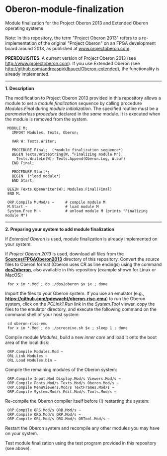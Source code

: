 # Oberon-module-finalization
Module finalization for the Project Oberon 2013 and Extended Oberon operating systems

Note: In this repository, the term "Project Oberon 2013" refers to a re-implementation of the original "Project Oberon" on an FPGA development board around 2013, as published at www.projectoberon.com.

**PREREQUISITES**: A current version of Project Oberon 2013 (see http://www.projectoberon.com). If you use Extended Oberon (see http://github.com/andreaspirklbauer/Oberon-extended), the functionality is already implemented.

------------------------------------------------------
**1. Description**

The modification to Project Oberon 2013 provided in this repository allows a module to set a *module finalization* sequence by calling procedure *Modules.Final* during *module initialization*. The specified routine must be a *parameterless procedure* declared in the *same* module. It is executed when the module is removed from the system.

     MODULE M;
       IMPORT Modules, Texts, Oberon;

       VAR W: Texts.Writer;

       PROCEDURE Final;  (*module finalization sequence*)
       BEGIN Texts.WriteString(W, “Finalizing module M");
         Texts.WriteLn(W); Texts.Append(Oberon.Log, W.buf)
       END Final;

       PROCEDURE Start*;
       BEGIN  (*load module*)
       END Start;

     BEGIN Texts.OpenWriter(W); Modules.Final(Final)
     END M.

     ORP.Compile M.Mod/s ~     # compile module M
     M.Start ~                 # load module M
     System.Free M ~           # unload module M (prints "Finalizing module M")

------------------------------------------------------
**2. Preparing your system to add module finalization**

If *Extended Oberon* is used, module finalization is already implemented on your system.

If *Project Oberon 2013* is used, download all files from the [**Sources/FPGAOberon2013**](Sources/FPGAOberon2013) directory of this repository. Convert the *source* files to Oberon format (Oberon uses CR as line endings) using the command [**dos2oberon**](dos2oberon), also available in this repository (example shown for Linux or MacOS):

     for x in *.Mod ; do ./dos2oberon $x $x ; done

Import the files to your Oberon system. If you use an emulator (e.g., **https://github.com/pdewacht/oberon-risc-emu**) to run the Oberon system, click on the *PCLink1.Run* link in the *System.Tool* viewer, copy the files to the emulator directory, and execute the following command on the command shell of your host system:

     cd oberon-risc-emu
     for x in *.Mod ; do ./pcreceive.sh $x ; sleep 1 ; done

Compile module *Modules*, build a new *inner core* and load it onto the boot area of the local disk:

     ORP.Compile Modules.Mod ~
     ORL.Link Modules ~
     ORL.Load Modules.bin ~

Compile the remaining modules of the Oberon system:

     ORP.Compile Input.Mod Display.Mod/s Viewers.Mod/s ~
     ORP.Compile Fonts.Mod/s Texts.Mod/s Oberon.Mod/s ~
     ORP.Compile MenuViewers.Mod/s TextFrames.Mod/s ~
     ORP.Compile System.Mod/s Edit.Mod/s Tools.Mod/s ~

Re-compile the Oberon compiler itself before (!) restarting the system:

     ORP.Compile ORS.Mod/s ORB.Mod/s ~
     ORP.Compile ORG.Mod/s ORP.Mod/s ~
     ORP.Compile ORL.Mod/s ORX.Mod/s ORTool.Mod/s ~

Restart the Oberon system and recompile any other modules you may have on your system.

Test module finalization using the test program provided in this repository (see above).




